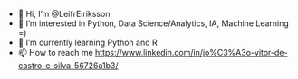 - 👋 Hi, I’m @LeifrEiriksson
- 👀 I’m interested in Python, Data Science/Analytics, IA, Machine Learning =)
- 🌱 I’m currently learning Python and R
- 📫 How to reach me https://www.linkedin.com/in/jo%C3%A3o-vitor-de-castro-e-silva-56726a1b3/

<!---
LeifrEiriksson/LeifrEiriksson is a ✨ special ✨ repository because its `README.md` (this file) appears on your GitHub profile.
You can click the Preview link to take a look at your changes.
--->
